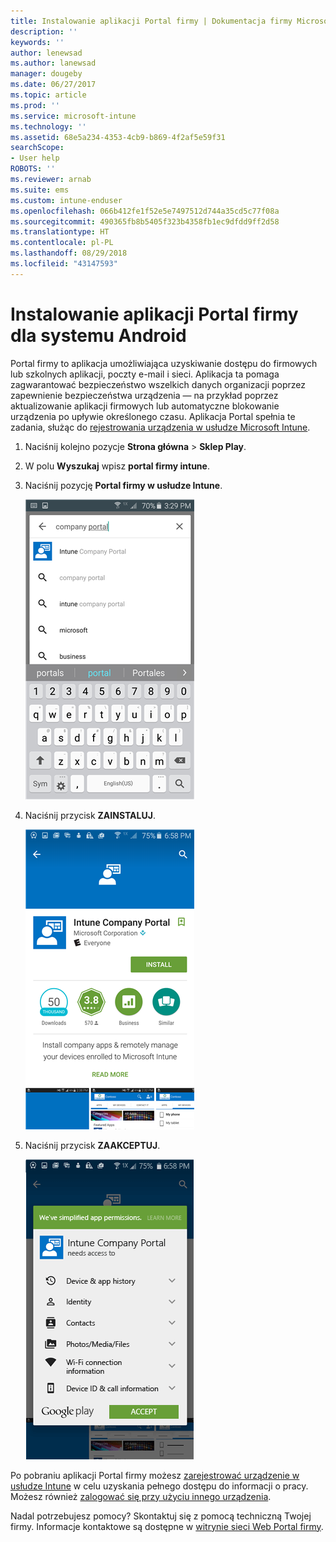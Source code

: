 ```yaml
---
title: Instalowanie aplikacji Portal firmy | Dokumentacja firmy Microsoft
description: ''
keywords: ''
author: lenewsad
ms.author: lanewsad
manager: dougeby
ms.date: 06/27/2017
ms.topic: article
ms.prod: ''
ms.service: microsoft-intune
ms.technology: ''
ms.assetid: 68e5a234-4353-4cb9-b869-4f2af5e59f31
searchScope:
- User help
ROBOTS: ''
ms.reviewer: arnab
ms.suite: ems
ms.custom: intune-enduser
ms.openlocfilehash: 066b412fe1f52e5e7497512d744a35cd5c77f08a
ms.sourcegitcommit: 490365fb8b5405f323b4358fb1ec9dfdd9ff2d58
ms.translationtype: HT
ms.contentlocale: pl-PL
ms.lasthandoff: 08/29/2018
ms.locfileid: "43147593"
---
```

# <a name="install-the-company-portal-app-for-android"></a>Instalowanie aplikacji Portal firmy dla systemu Android

Portal firmy to aplikacja umożliwiająca uzyskiwanie dostępu do firmowych lub szkolnych aplikacji, poczty e-mail i sieci. Aplikacja ta pomaga zagwarantować bezpieczeństwo wszelkich danych organizacji poprzez zapewnienie bezpieczeństwa urządzenia — na przykład poprzez aktualizowanie aplikacji firmowych lub automatyczne blokowanie urządzenia po upływie określonego czasu. Aplikacja Portal spełnia te zadania, służąc do [rejestrowania urządzenia w usłudze Microsoft Intune](what-happens-if-you-install-the-company-portal-app-and-enroll-your-device-in-intune-android.md).

1.  Naciśnij kolejno pozycje **Strona główna** > **Sklep Play**.

2.  W polu **Wyszukaj** wpisz **portal firmy intune**.

3.  Naciśnij pozycję **Portal firmy w usłudze Intune**.

    ![android-search-company-portal](./media/and-cpinstall-1-search-cp.png)

4.  Naciśnij przycisk **ZAINSTALUJ**.

    ![android-install-company-portal](./media/and-cpinstall-2-install.png)

5.  Naciśnij przycisk **ZAAKCEPTUJ**.

    ![android-accept-company-portal-terms](./media/and-cpinstall-3-cp-accept.png)

Po pobraniu aplikacji Portal firmy możesz [zarejestrować urządzenie w usłudze Intune](enroll-your-device-in-Intune-android.md) w celu uzyskania pełnego dostępu do informacji o pracy. Możesz również [zalogować się przy użyciu innego urządzenia](https://docs.microsoft.com/intune-user-help/sign-in-to-the-company-portal#signing-in-from-another-device).

Nadal potrzebujesz pomocy? Skontaktuj się z pomocą techniczną Twojej firmy. Informacje kontaktowe są dostępne w [witrynie sieci Web Portal firmy](https://go.microsoft.com/fwlink/?linkid=2010980).
